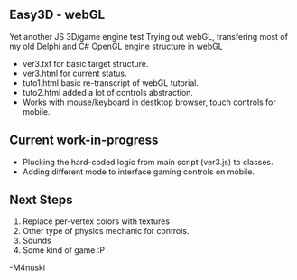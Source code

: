 Easy3D - webGL
----------
Yet another JS 3D/game engine test
Trying out webGL, transfering most of my old Delphi and C# OpenGL engine structure in webGL

* ver3.txt for basic target structure.
* ver3.html for current status.
* tuto1.html basic re-transcript of webGL tutorial.
* tuto2.html added a lot of controls abstraction.
* Works with mouse/keyboard in destktop browser, touch controls for mobile.

Current work-in-progress
--------
* Plucking the hard-coded logic from main script (ver3.js) to classes.
* Adding different mode to interface gaming controls on mobile.

Next Steps
-----------
1. Replace per-vertex colors with textures
2. Other type of physics mechanic for controls.
3. Sounds
4. Some kind of game :P

-M4nuski
